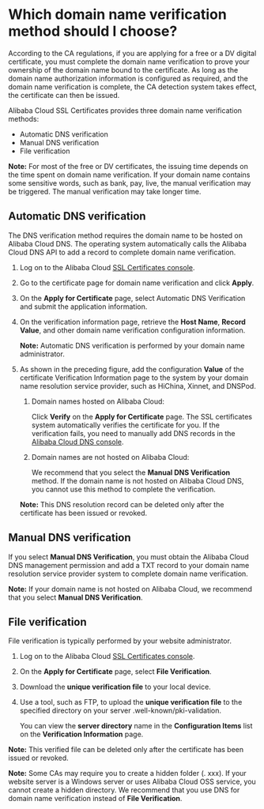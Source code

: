 # Which domain name verification method should I choose?

According to the CA regulations, if you are applying for a free or a DV digital certificate, you must complete the domain name verification to prove your ownership of the domain name bound to the certificate. As long as the domain name authorization information is configured as required, and the domain name verification is complete, the CA detection system takes effect, the certificate can then be issued.

Alibaba Cloud SSL Certificates provides three domain name verification methods:

-   Automatic DNS verification
-   Manual DNS verification
-   File verification

**Note:** For most of the free or DV certificates, the issuing time depends on the time spent on domain name verification. If your domain name contains some sensitive words, such as bank, pay, live, the manual verification may be triggered. The manual verification may take longer time.

## Automatic DNS verification

The DNS verification method requires the domain name to be hosted on Alibaba Cloud DNS. The operating system automatically calls the Alibaba Cloud DNS API to add a record to complete domain name verification.

1.  Log on to the Alibaba Cloud [SSL Certificates console](https://yundunnext.console.aliyun.com/?spm=5176.2020520001.aliyun_sidebar.108.356a4bd3MLXFkb&p=cas#/overview/cn-hangzhou).
2.  Go to the certificate page for domain name verification and click **Apply**.
3.  On the **Apply for Certificate** page, select Automatic DNS Verification and submit the application information.
4.  On the verification information page, retrieve the **Host Name**, **Record Value**, and other domain name verification configuration information.

    **Note:** Automatic DNS verification is performed by your domain name administrator.

5.  As shown in the preceding figure, add the configuration **Value** of the certificate Verification Information page to the system by your domain name resolution service provider, such as HiChina, Xinnet, and DNSPod.

    1.  Domain names hosted on Alibaba Cloud:

        Click **Verify** on the **Apply for Certificate** page. The SSL certificates system automatically verifies the certificate for you. If the verification fails, you need to manually add DNS records in the [Alibaba Cloud DNS console](https://dns.console.aliyun.com/#/dns/domainList).

    2.  Domain names are not hosted on Alibaba Cloud:

        We recommend that you select the **Manual DNS Verification** method. If the domain name is not hosted on Alibaba Cloud DNS, you cannot use this method to complete the verification.

    **Note:** This DNS resolution record can be deleted only after the certificate has been issued or revoked.


## Manual DNS verification

If you select **Manual DNS Verification**, you must obtain the Alibaba Cloud DNS management permission and add a TXT record to your domain name resolution service provider system to complete domain name verification.

**Note:** If your domain name is not hosted on Alibaba Cloud, we recommend that you select **Manual DNS Verification**.

## File verification

File verification is typically performed by your website administrator.

1.  Log on to the Alibaba Cloud [SSL Certificates console](https://yundunnext.console.aliyun.com/?spm=5176.2020520001.aliyun_sidebar.108.356a4bd3MLXFkb&p=cas#/overview/cn-hangzhou).
2.  On the **Apply for Certificate** page, select **File Verification**.
3.  Download the **unique verification file** to your local device.
4.  Use a tool, such as FTP, to upload the **unique verification file** to the specified directory on your server .well-known/pki-validation.

    You can view the **server directory** name in the **Configuration Items** list on the **Verification Information** page.


**Note:** This verified file can be deleted only after the certificate has been issued or revoked.

**Note:** Some CAs may require you to create a hidden folder \(. xxx\). If your website server is a Windows server or uses Alibaba Cloud OSS service, you cannot create a hidden directory. We recommend that you use DNS for domain name verification instead of **File Verification**.

